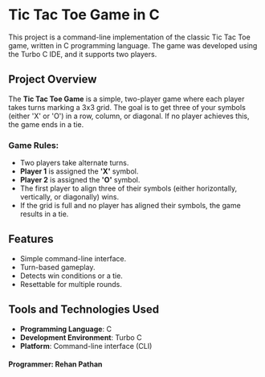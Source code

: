  # Tic Tac Toe Game in C

This project is a command-line implementation of the classic Tic Tac Toe game, written in C programming language. The game was developed using the Turbo C IDE, and it supports two players.

## Project Overview

The **Tic Tac Toe Game** is a simple, two-player game where each player takes turns marking a 3x3 grid. The goal is to get three of your symbols (either 'X' or 'O') in a row, column, or diagonal. If no player achieves this, the game ends in a tie.

### Game Rules:
- Two players take alternate turns.
- **Player 1** is assigned the **'X'** symbol.
- **Player 2** is assigned the **'O'** symbol.
- The first player to align three of their symbols (either horizontally, vertically, or diagonally) wins.
- If the grid is full and no player has aligned their symbols, the game results in a tie.

## Features
- Simple command-line interface.
- Turn-based gameplay.
- Detects win conditions or a tie.
- Resettable for multiple rounds.

## Tools and Technologies Used

- **Programming Language**: C
- **Development Environment**: Turbo C
- **Platform**: Command-line interface (CLI)

 #### Programmer: Rehan Pathan
